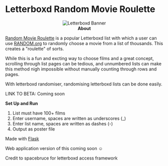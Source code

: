 # Letterboxd Random Movie Roulette
<center><img src="https://a.ltrbxd.com/logos/letterboxd-logo-h-neg-rgb-1000px.png" alt="Letterboxd Banner"></center>
<center><b>About</b> </center>
<p><a href="https://letterboxd.com/tobiasandersen2/list/random-movie-roulette/">Random Movie Roulette</a> is a popular Letterboxd list with which a user can use <a href="random.org">RANDOM.org</a> to randomly choose a movie from a list of thousands. This creates a "roulette" of sorts.</p>

While this is a fun and excting way to choose films and a great concept, scrolling through list pages can be tedious, and unnumbered lists can make this method nigh impossible without manually counting through rows and pages. 

With letterboxd randomiser, randomising letterboxd lists can be done easily. 

LINK TO BETA: Coming soon

<b>Set Up and Run</b>
1. List must have 100+ films
2. Enter username, spaces are written as underscores (_)
3. Enter list name, spaces are written as dashes (-)
4. Output as poster file

Made with <a href="https://github.com/pallets/flask">Flask</a>

Web application version of this coming soon ☺︎

<p>Credit to spacebruce for letterboxd access framework</p>

